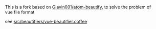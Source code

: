 This is a fork based on [Glavin001/atom-beautify](https://github.com/Glavin001/atom-beautify), to solve the problem of vue file format

see [src/beautifiers/vue-beautifier.coffee](https://github.com/czyin/atom-beautify/blob/yundun-base-v0.29.17/src/beautifiers/vue-beautifier.coffee)

